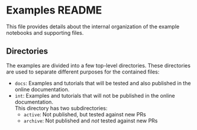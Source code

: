 # Examples README

This file provides details about the internal organization of the example notebooks and supporting files.

## Directories
The examples are divided into a few top-level directories.
These directories are used to separate different purposes for the contained files:

* `docs`: Examples and tutorials that will be tested and also published in the online documentation.
* `int`: Examples and tutorials that will not be published in the online documentation.  
         This directory has two subdirectories:
    * `active`: Not published, but tested against new PRs
    * `archive`: Not published and *not* tested against new PRs